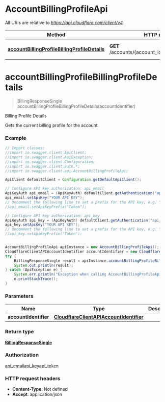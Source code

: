 # AccountBillingProfileApi

All URIs are relative to *https://api.cloudflare.com/client/v4*

Method | HTTP request | Description
------------- | ------------- | -------------
[**accountBillingProfileBillingProfileDetails**](AccountBillingProfileApi.md#accountBillingProfileBillingProfileDetails) | **GET** /accounts/{account_identifier}/billing/profile | Billing Profile Details

<a name="accountBillingProfileBillingProfileDetails"></a>
# **accountBillingProfileBillingProfileDetails**
> BillingResponseSingle accountBillingProfileBillingProfileDetails(accountIdentifier)

Billing Profile Details

Gets the current billing profile for the account.

### Example
```java
// Import classes:
//import io.swagger.client.ApiClient;
//import io.swagger.client.ApiException;
//import io.swagger.client.Configuration;
//import io.swagger.client.auth.*;
//import io.swagger.client.api.AccountBillingProfileApi;

ApiClient defaultClient = Configuration.getDefaultApiClient();

// Configure API key authorization: api_email
ApiKeyAuth api_email = (ApiKeyAuth) defaultClient.getAuthentication("api_email");
api_email.setApiKey("YOUR API KEY");
// Uncomment the following line to set a prefix for the API key, e.g. "Token" (defaults to null)
//api_email.setApiKeyPrefix("Token");

// Configure API key authorization: api_key
ApiKeyAuth api_key = (ApiKeyAuth) defaultClient.getAuthentication("api_key");
api_key.setApiKey("YOUR API KEY");
// Uncomment the following line to set a prefix for the API key, e.g. "Token" (defaults to null)
//api_key.setApiKeyPrefix("Token");


AccountBillingProfileApi apiInstance = new AccountBillingProfileApi();
CloudflareClientAPIAccountIdentifier accountIdentifier = new CloudflareClientAPIAccountIdentifier(); // CloudflareClientAPIAccountIdentifier | 
try {
    BillingResponseSingle result = apiInstance.accountBillingProfileBillingProfileDetails(accountIdentifier);
    System.out.println(result);
} catch (ApiException e) {
    System.err.println("Exception when calling AccountBillingProfileApi#accountBillingProfileBillingProfileDetails");
    e.printStackTrace();
}
```

### Parameters

Name | Type | Description  | Notes
------------- | ------------- | ------------- | -------------
 **accountIdentifier** | [**CloudflareClientAPIAccountIdentifier**](.md)|  |

### Return type

[**BillingResponseSingle**](BillingResponseSingle.md)

### Authorization

[api_email](../README.md#api_email)[api_key](../README.md#api_key)[api_token](../README.md#api_token)

### HTTP request headers

 - **Content-Type**: Not defined
 - **Accept**: application/json

